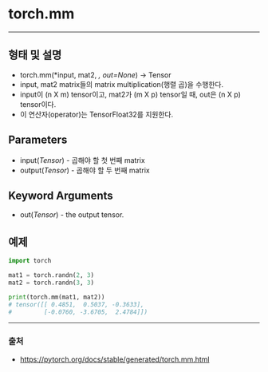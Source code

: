 # torch.mm #
-----
## 형태 및 설명

- torch.mm(*input, mat2, *, out=None*) → Tensor
- input, mat2 matrix들의 matrix multiplication(행렬 곱)을 수행한다.
- input이 (n X m) tensor이고, mat2가 (m X p) tensor일 때, out은 (n X p) tensor이다.
- 이 연산자(operator)는 TensorFloat32를 지원한다.

## Parameters

- input(*Tensor*) - 곱해야 할 첫 번째 matrix
- output(*Tensor*) - 곱해야 할 두 번째 matrix

## Keyword Arguments

- out(*Tensor*) - the output tensor.

## 예제

```python
import torch

mat1 = torch.randn(2, 3)
mat2 = torch.randn(3, 3)

print(torch.mm(mat1, mat2))
# tensor([[ 0.4851,  0.5037, -0.3633],
#         [-0.0760, -3.6705,  2.4784]])
```

---

### 출처

- <https://pytorch.org/docs/stable/generated/torch.mm.html>